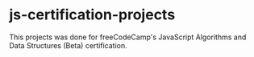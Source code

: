 # js-certification-projects <br>
This projects was done for freeCodeCamp's JavaScript Algorithms and Data Structures (Beta) certification.
